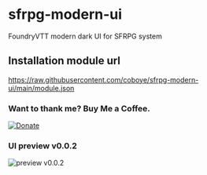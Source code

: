 # sfrpg-modern-ui
FoundryVTT modern dark UI for SFRPG system

## Installation module url
https://raw.githubusercontent.com/coboye/sfrpg-modern-ui/main/module.json

### Want to thank me? Buy Me a Coffee.
[![Donate](https://img.shields.io/badge/Donate-PayPal-green.svg)](https://www.paypal.com/donate?business=6Q3NP6M9TE35L&item_name=GitHub+sfrpg-modern-ui&currency_code=EUR)

### UI preview v0.0.2
![preview v0.0.2](https://i.imgur.com/e7TEl6u.png)
